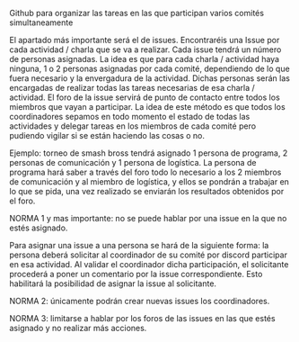 Github para organizar las tareas en las que participan varios comités simultaneamente

El apartado más importante será el de issues. Encontraréis una Issue por cada actividad / charla que se va a realizar. Cada issue tendrá un número de personas asignadas. La idea es que para cada charla / actividad haya ninguna, 1 o 2 personas asignadas por cada comité, dependiendo de lo que fuera necesario y la envergadura de la actividad. Dichas personas serán las encargadas de realizar todas las tareas necesarias de esa charla / actividad. El foro de la issue servirá de punto de contacto entre todos los miembros que vayan a participar. La idea de este método es que todos los coordinadores sepamos en todo momento el estado de todas las actividades y delegar tareas en los miembros de cada comité pero pudiendo vigilar si se están haciendo las cosas o no. 

Ejemplo: torneo de smash bross tendrá asignado 1 persona de programa, 2 personas de comunicación y 1 persona de logística. La persona de programa hará saber a través del foro todo lo necesario a los 2 miembros de comunicación y al miembro de logística, y ellos se pondrán a trabajar en lo que se pida, una vez realizado se enviarán los resultados obtenidos por el foro.

NORMA 1 y mas importante: no se puede hablar por una issue en la que no estés asignado.

Para asignar una issue a una persona se hará de la siguiente forma: la persona deberá solicitar al coordinador de su comité por discord participar en esa actividad. Al validar el coordinador dicha participación, el solicitante procederá a poner un comentario por la issue correspondiente. Esto habilitará la posibilidad de asignar la issue al solicitante.

NORMA 2: únicamente podrán crear nuevas issues los coordinadores.

NORMA 3: limitarse a hablar por los foros de las issues en las que estés asignado y no realizar más acciones.
